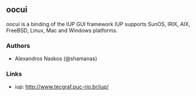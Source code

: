## oocui

oocui is a binding of the IUP GUI framework
IUP supports SunOS, IRIX, AIX, FreeBSD, Linux, Mac and Windows platforms.

### Authors

  * Alexandros Naskos (@shamanas)

### Links

  * iup: http://www.tecgraf.puc-rio.br/iup/
